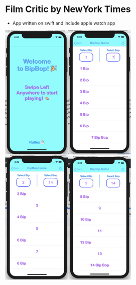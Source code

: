 # Film Critic by NewYork Times

* App written on swift and include apple watch app

<img width="200" alt="portfolio_view" src="https://github.com/KonstantinSt77/BipBopGame_Swift_ObjC/blob/master/bip.png"><img width="200" alt="portfolio_view" src="https://github.com/KonstantinSt77/BipBopGame_Swift_ObjC/blob/master/bip1.png"><img width="200" alt="portfolio_view" src="https://github.com/KonstantinSt77/BipBopGame_Swift_ObjC/blob/master/bip2.png"><img width="200" alt="portfolio_view" src="https://github.com/KonstantinSt77/BipBopGame_Swift_ObjC/blob/master/bip3.png">




